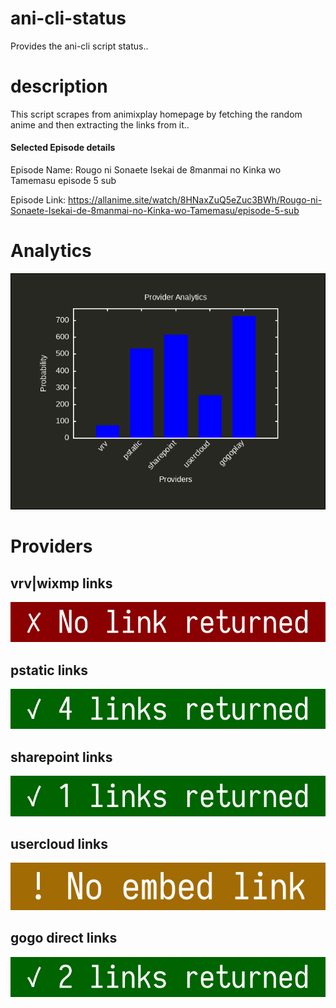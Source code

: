 # ani-cli-status
Provides the ani-cli script status..

# description
This script scrapes from animixplay homepage by fetching the random anime and then extracting the links from it..

#### Selected Episode details

Episode Name: Rougo ni Sonaete Isekai de 8manmai no Kinka wo Tamemasu episode 5 sub

Episode Link: https://allanime.site/watch/8HNaxZuQ5eZuc3BWh/Rougo-ni-Sonaete-Isekai-de-8manmai-no-Kinka-wo-Tamemasu/episode-5-sub
 
# Analytics

<img src="./analytics.png">

# Providers

##  vrv|wixmp links

<img src="./images/vrv.jpg">

##  pstatic links

<img src="./images/pstatic.jpg">

##  sharepoint links

<img src="./images/sharepoint.jpg">

##  usercloud links

<img src="./images/usercloud.jpg">

## gogo direct links

<img src="./images/gogoplay.jpg">
